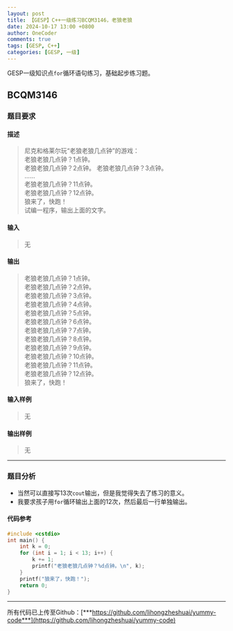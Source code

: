 ```yaml
---
layout: post
title: 【GESP】C++一级练习BCQM3146，老狼老狼
date: 2024-10-17 13:00 +0800
author: OneCoder
comments: true
tags: [GESP, C++]
categories: [GESP, 一级]
---
```

GESP一级知识点`for`循环语句练习，基础起步练习题。

<!--more-->

## BCQM3146

### 题目要求

#### 描述

>尼克和格莱尔玩“老狼老狼几点钟”的游戏：  
>老狼老狼几点钟？1点钟。  
>老狼老狼几点钟？2点钟。
>老狼老狼几点钟？3点钟。  
>......  
>老狼老狼几点钟？11点钟。  
>老狼老狼几点钟？12点钟。  
>狼来了，快跑！  
>试编一程序，输出上面的文字。

#### 输入

>无

#### 输出

>老狼老狼几点钟？1点钟。  
>老狼老狼几点钟？2点钟。  
>老狼老狼几点钟？3点钟。  
>老狼老狼几点钟？4点钟。  
>老狼老狼几点钟？5点钟。  
>老狼老狼几点钟？6点钟。  
>老狼老狼几点钟？7点钟。  
>老狼老狼几点钟？8点钟。  
>老狼老狼几点钟？9点钟。  
>老狼老狼几点钟？10点钟。  
>老狼老狼几点钟？11点钟。  
>老狼老狼几点钟？12点钟。  
>狼来了，快跑！

#### 输入样例

>无

#### 输出样例

>无

---

### 题目分析

- 当然可以直接写13次`cout`输出，但是我觉得失去了练习的意义。
- 我要求孩子用`for`循环输出上面的12次，然后最后一行单独输出。

#### 代码参考

```cpp
#include <cstdio>
int main() {
    int k = 0;
    for (int i = 1; i < 13; i++) {
        k += 1;
        printf("老狼老狼几点钟？%d点钟。\n", k);
    }
    printf("狼来了，快跑！");
    return 0;
}
```

---

所有代码已上传至Github：[***https://github.com/lihongzheshuai/yummy-code***](https://github.com/lihongzheshuai/yummy-code)
